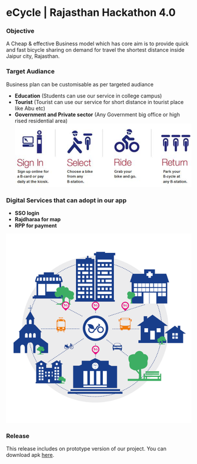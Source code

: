 # eCycle | Rajasthan Hackathon 4.0

### Objective
A Cheap & effective Business model which has core aim is to provide quick and fast bicycle sharing on demand for travel the shortest distance inside Jaipur city, Rajasthan.

### Target Audiance
Business plan can be customisable as per targeted audiance
- **Education** (Students can use our service in college campus)
- **Tourist** (Tourist can use our service for short distance in tourist place like Abu etc)
- **Government and Private sector** (Any Government big office or high rised residential area)
![How to Use](./screenshots/how-to-use.jpg)

### Digital Services that can adopt in our app
- **SSO login**
- **Rajdharaa for map**
- **RPP for payment**

![How to Use](./screenshots/Business-Model.png)

### Release
This release includes on prototype version of our project. You can download apk [here](https://github.com/Bhavdip/ecycle/raw/master/releases/ecycle-app-debug.apk). 
